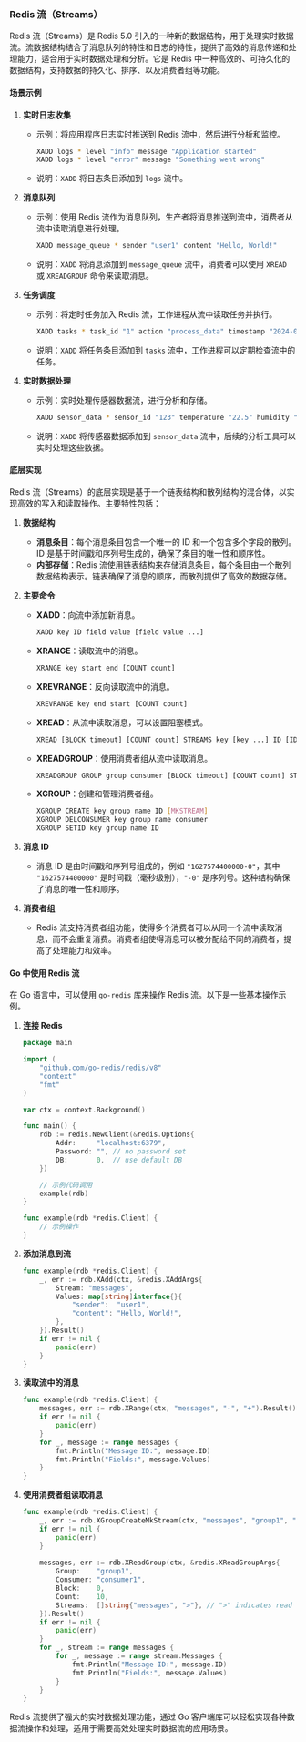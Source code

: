 ### Redis 流（Streams）

Redis 流（Streams）是 Redis 5.0 引入的一种新的数据结构，用于处理实时数据流。流数据结构结合了消息队列的特性和日志的特性，提供了高效的消息传递和处理能力，适合用于实时数据处理和分析。它是 Redis 中一种高效的、可持久化的数据结构，支持数据的持久化、排序、以及消费者组等功能。

#### 场景示例

1. **实时日志收集**
   - 示例：将应用程序日志实时推送到 Redis 流中，然后进行分析和监控。
     ```bash
     XADD logs * level "info" message "Application started"
     XADD logs * level "error" message "Something went wrong"
     ```
   - 说明：`XADD` 将日志条目添加到 `logs` 流中。

2. **消息队列**
   - 示例：使用 Redis 流作为消息队列，生产者将消息推送到流中，消费者从流中读取消息进行处理。
     ```bash
     XADD message_queue * sender "user1" content "Hello, World!"
     ```
   - 说明：`XADD` 将消息添加到 `message_queue` 流中，消费者可以使用 `XREAD` 或 `XREADGROUP` 命令来读取消息。

3. **任务调度**
   - 示例：将定时任务加入 Redis 流，工作进程从流中读取任务并执行。
     ```bash
     XADD tasks * task_id "1" action "process_data" timestamp "2024-07-29T10:00:00Z"
     ```
   - 说明：`XADD` 将任务条目添加到 `tasks` 流中，工作进程可以定期检查流中的任务。

4. **实时数据处理**
   - 示例：实时处理传感器数据流，进行分析和存储。
     ```bash
     XADD sensor_data * sensor_id "123" temperature "22.5" humidity "55"
     ```
   - 说明：`XADD` 将传感器数据添加到 `sensor_data` 流中，后续的分析工具可以实时处理这些数据。

#### 底层实现

Redis 流（Streams）的底层实现是基于一个链表结构和散列结构的混合体，以实现高效的写入和读取操作。主要特性包括：

1. **数据结构**
   - **消息条目**：每个消息条目包含一个唯一的 ID 和一个包含多个字段的散列。ID 是基于时间戳和序列号生成的，确保了条目的唯一性和顺序性。
   - **内部存储**：Redis 流使用链表结构来存储消息条目，每个条目由一个散列数据结构表示。链表确保了消息的顺序，而散列提供了高效的数据存储。

2. **主要命令**
   - **XADD**：向流中添加新消息。
     ```bash
     XADD key ID field value [field value ...]
     ```
   - **XRANGE**：读取流中的消息。
     ```bash
     XRANGE key start end [COUNT count]
     ```
   - **XREVRANGE**：反向读取流中的消息。
     ```bash
     XREVRANGE key end start [COUNT count]
     ```
   - **XREAD**：从流中读取消息，可以设置阻塞模式。
     ```bash
     XREAD [BLOCK timeout] [COUNT count] STREAMS key [key ...] ID [ID ...]
     ```
   - **XREADGROUP**：使用消费者组从流中读取消息。
     ```bash
     XREADGROUP GROUP group consumer [BLOCK timeout] [COUNT count] STREAMS key [key ...] ID [ID ...]
     ```
   - **XGROUP**：创建和管理消费者组。
     ```bash
     XGROUP CREATE key group name ID [MKSTREAM]
     XGROUP DELCONSUMER key group name consumer
     XGROUP SETID key group name ID
     ```

3. **消息 ID**
   - 消息 ID 是由时间戳和序列号组成的，例如 `"1627574400000-0"`，其中 `"1627574400000"` 是时间戳（毫秒级别），`"-0"` 是序列号。这种结构确保了消息的唯一性和顺序。

4. **消费者组**
   - Redis 流支持消费者组功能，使得多个消费者可以从同一个流中读取消息，而不会重复消费。消费者组使得消息可以被分配给不同的消费者，提高了处理能力和效率。

#### Go 中使用 Redis 流

在 Go 语言中，可以使用 `go-redis` 库来操作 Redis 流。以下是一些基本操作示例。

1. **连接 Redis**
   ```go
   package main

   import (
       "github.com/go-redis/redis/v8"
       "context"
       "fmt"
   )

   var ctx = context.Background()

   func main() {
       rdb := redis.NewClient(&redis.Options{
           Addr:     "localhost:6379",
           Password: "", // no password set
           DB:       0,  // use default DB
       })

       // 示例代码调用
       example(rdb)
   }

   func example(rdb *redis.Client) {
       // 示例操作
   }
   ```

2. **添加消息到流**
   ```go
   func example(rdb *redis.Client) {
       _, err := rdb.XAdd(ctx, &redis.XAddArgs{
           Stream: "messages",
           Values: map[string]interface{}{
               "sender":  "user1",
               "content": "Hello, World!",
           },
       }).Result()
       if err != nil {
           panic(err)
       }
   }
   ```

3. **读取流中的消息**
   ```go
   func example(rdb *redis.Client) {
       messages, err := rdb.XRange(ctx, "messages", "-", "+").Result()
       if err != nil {
           panic(err)
       }
       for _, message := range messages {
           fmt.Println("Message ID:", message.ID)
           fmt.Println("Fields:", message.Values)
       }
   }
   ```

4. **使用消费者组读取消息**
   ```go
   func example(rdb *redis.Client) {
       _, err := rdb.XGroupCreateMkStream(ctx, "messages", "group1", "$").Result()
       if err != nil {
           panic(err)
       }
       
       messages, err := rdb.XReadGroup(ctx, &redis.XReadGroupArgs{
           Group:    "group1",
           Consumer: "consumer1",
           Block:    0,
           Count:    10,
           Streams:  []string{"messages", ">"}, // ">" indicates read new messages only
       }).Result()
       if err != nil {
           panic(err)
       }
       for _, stream := range messages {
           for _, message := range stream.Messages {
               fmt.Println("Message ID:", message.ID)
               fmt.Println("Fields:", message.Values)
           }
       }
   }
   ```

Redis 流提供了强大的实时数据处理功能，通过 Go 客户端库可以轻松实现各种数据流操作和处理，适用于需要高效处理实时数据流的应用场景。